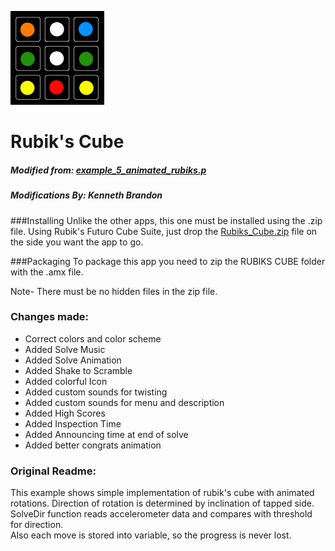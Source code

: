 ![Rubik's Cube](../../images/Rubiks-150x150.png)
# Rubik's Cube
##### Modified from: [example_5_animated_rubiks.p](http://www.futurocube.com/sdk/)
##### Modifications By: Kenneth Brandon  

###Installing
Unlike the other apps, this one must be installed using the .zip file.  Using Rubik's Futuro Cube Suite, just drop the [Rubiks_Cube.zip](Rubiks_Cube.zip) file on the side you want the app to go.

###Packaging
To package this app you need to zip the RUBIKS CUBE folder with the .amx file.

Note- There must be no hidden files in the zip file.

### Changes made:
* Correct colors and color scheme
* Added Solve Music
* Added Solve Animation
* Added Shake to Scramble
* Added colorful Icon
* Added custom sounds for twisting
* Added custom sounds for menu and description
* Added High Scores
* Added Inspection Time
* Added Announcing time at end of solve
* Added better congrats animation

### Original Readme:
This example shows simple implementation of rubik's cube with animated rotations.
Direction of rotation is determined by inclination of tapped side. SolveDir function
reads accelerometer data and compares with threshold for direction.  
Also each move is stored into variable, so the progress is never lost.   
